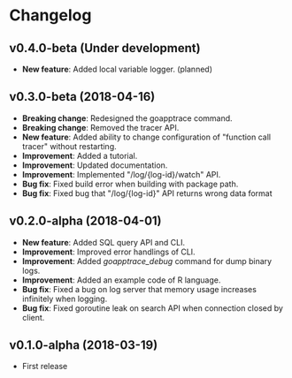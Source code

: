 # Changelog

## v0.4.0-beta (Under development)
* __New feature__: Added local variable logger. (planned)

## v0.3.0-beta (2018-04-16)
* __Breaking change__: Redesigned the goapptrace command.
* __Breaking change__: Removed the tracer API.
* __New feature__: Added ability to change configuration of "function call tracer" without restarting.
* __Improvement__: Added a tutorial.
* __Improvement__: Updated documentation.
* __Improvement__: Implemented "/log/{log-id}/watch" API.
* __Bug fix__: Fixed build error when building with package path.
* __Bug fix__: Fixed bug that "/log/{log-id}" API returns wrong data format

## v0.2.0-alpha (2018-04-01)
* __New feature__: Added SQL query API and CLI.
* __Improvement__: Improved error handlings of CLI.
* __Improvement__: Added _goapptrace\_debug_ command for dump binary logs.
* __Improvement__: Added an example code of R language.
* __Bug fix__: Fixed a bug on log server that memory usage increases infinitely when logging.
* __Bug fix__: Fixed goroutine leak on search API when connection closed by client.

## v0.1.0-alpha (2018-03-19)
* First release

